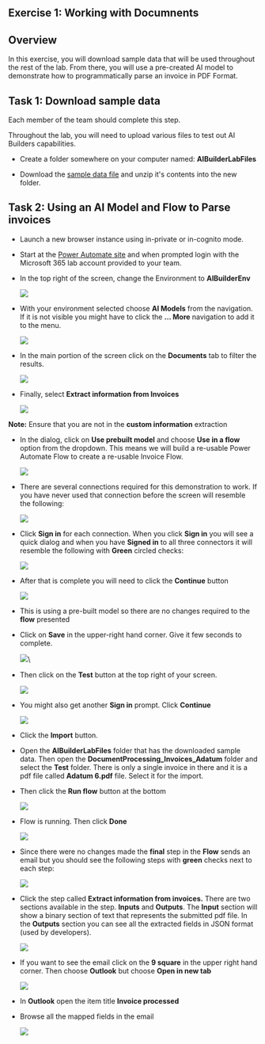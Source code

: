 ## Exercise 1: Working with Documnents


## Overview 

In this exercise, you will download sample data that will be used throughout the rest of the lab. From there, you will use a pre-created AI model to demonstrate how to programmatically parse an invoice in PDF Format. 



## Task 1: Download sample data

Each member of the team should complete this step.

Throughout the lab, you will need to upload various files to test out AI Builders capabilities.

- Create a folder somewhere on your computer named: **AIBuilderLabFiles**

- Download the [sample data file](https://opsgilitylabs.blob.core.windows.net/public/aibuilder/AIBuilderSampleData.zip) and unzip it's contents into the new folder.


## Task 2: Using an AI Model and Flow to Parse invoices

- Launch a new browser instance using in-private or in-cognito mode. 

- Start at the [Power Automate site](https://make.powerautomate.com/) and when prompted login with the Microsoft 365 lab account provided to your team.

- In the top right of the screen, change the Environment to **AIBuilderEnv** 

    ![](/images/ai-builder-env.png)

- With your environment selected choose **AI Models** from the navigation. If it is not visible you might have to click the **... More** navigation to add it to the menu. 

    ![](images/aimodels.png)


- In the main portion of the screen click on the **Documents** tab to filter the results. 

    ![](images/invoices.png)
    
- Finally, select **Extract information from Invoices**

    ![](images/extract-from-invoices.png)

**Note:** Ensure that you are not in the **custom information** extraction

- In the dialog, click on **Use prebuilt model** and choose **Use in a flow** option from the dropdown. This means we will build a re-usable Power Automate Flow to create a re-usable Invoice Flow. 

    ![](images/useinflow1.png)

- There are several connections required for this demonstration to work. If you have never used that connection before the screen will resemble the following:

    ![](images/signing.png)
    
- Click **Sign in** for each connection. When you click **Sign in** you will see a quick dialog and when you have **Signed in** to all three connectors it will resemble the following with **Green** circled checks:

    ![](images/green.png)
    
- After that is complete you will need to click the **Continue** button

    ![](images/continue.png)
    
- This is using a pre-built model so there are no changes required to the **flow** presented

- Click on **Save** in the upper-right hand corner. Give it few seconds to complete. 

    ![](images/save1.png)\
    
- Then click on the **Test** button at the top right of your screen.

    ![](images/test.png)
    
- You might also get another **Sign in** prompt. Click **Continue**

    ![](images/signin2.png)
    

- Click the **Import** button.

- Open the **AIBuilderLabFiles** folder that has the downloaded sample data. Then open the **DocumentProcessing_Invoices_Adatum** folder and select the **Test** folder. There is only a single invoice in there and it is a pdf file called **Adatum 6.pdf** file. Select it for the import. 

- Then click the **Run flow** button at the bottom

    ![](images/adatum6.png)

- Flow is running. Then click **Done**

    ![](images/runsuccess.png)

- Since there were no changes made the **final** step in the **Flow** sends an email but you should see the following steps with **green** checks next to each step:

    ![](images/green1.png)
    
- Click the step called **Extract information from invoices.** There are two sections available in the step. **Inputs** and **Outputs**. The **Input** section will show a binary section of text that represents the submitted pdf file. In the **Outputs** section you can see all the extracted fields in JSON format (used by developers).

    ![](images/invoiceprocessed.png)

- If you want to see the email click on the **9 square** in the upper right hand corner. Then choose **Outlook** but choose **Open in new tab**

    ![](images/newtab.png)
    
- In **Outlook** open the item title **Invoice processed**

  
    
- Browse all the mapped fields in the email

    ![](images/invoiceemail.png)


    


